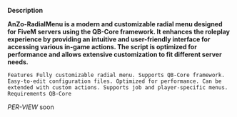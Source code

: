 
**Description**

**AnZo-RadialMenu is a modern and customizable radial menu designed for FiveM servers using the QB-Core framework. It enhances the roleplay experience by providing an intuitive and user-friendly interface for accessing various in-game actions. The script is optimized for performance and allows extensive customization to fit different server needs.**

`Features
Fully customizable radial menu.
Supports QB-Core framework.
Easy-to-edit configuration files.
Optimized for performance.
Can be extended with custom actions.
Supports job and player-specific menus.
Requirements
QB-Core`

*PER-VIEW* 
soon

